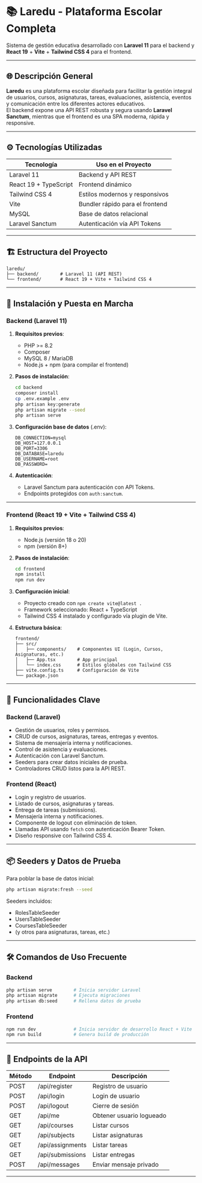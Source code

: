 
# 📚 Laredu - Plataforma Escolar Completa

Sistema de gestión educativa desarrollado con **Laravel 11** para el backend y **React 19** + **Vite** + **Tailwind CSS 4** para el frontend.

---

## 🌐 Descripción General

**Laredu** es una plataforma escolar diseñada para facilitar la gestión integral de usuarios, cursos, asignaturas, tareas, evaluaciones, asistencia, eventos y comunicación entre los diferentes actores educativos.  
El backend expone una API REST robusta y segura usando **Laravel Sanctum**, mientras que el frontend es una SPA moderna, rápida y responsive.

---

## ⚙️ Tecnologías Utilizadas

| Tecnología               | Uso en el Proyecto              |
|-------------------------|---------------------------------|
| Laravel 11              | Backend y API REST              |
| React 19 + TypeScript   | Frontend dinámico               |
| Tailwind CSS 4          | Estilos modernos y responsivos  |
| Vite                    | Bundler rápido para el frontend |
| MySQL                   | Base de datos relacional        |
| Laravel Sanctum         | Autenticación vía API Tokens    |

---

## 🏗️ Estructura del Proyecto

```
laredu/
├── backend/        # Laravel 11 (API REST)
└── frontend/       # React 19 + Vite + Tailwind CSS 4
```

---

## 🚀 Instalación y Puesta en Marcha

### Backend (Laravel 11)

1. **Requisitos previos**:
   - PHP >= 8.2
   - Composer
   - MySQL 8 / MariaDB
   - Node.js + npm (para compilar el frontend)

2. **Pasos de instalación**:

   ```bash
   cd backend
   composer install
   cp .env.example .env
   php artisan key:generate
   php artisan migrate --seed
   php artisan serve
   ```

3. **Configuración base de datos** (.env):

   ```
   DB_CONNECTION=mysql
   DB_HOST=127.0.0.1
   DB_PORT=3306
   DB_DATABASE=laredu
   DB_USERNAME=root
   DB_PASSWORD=
   ```

4. **Autenticación**:
   - Laravel Sanctum para autenticación con API Tokens.
   - Endpoints protegidos con `auth:sanctum`.

---

### Frontend (React 19 + Vite + Tailwind CSS 4)

1. **Requisitos previos**:
   - Node.js (versión 18 o 20)
   - npm (versión 8+)

2. **Pasos de instalación**:

   ```bash
   cd frontend
   npm install
   npm run dev
   ```

3. **Configuración inicial**:
   - Proyecto creado con `npm create vite@latest .`
   - Framework seleccionado: React + TypeScript
   - Tailwind CSS 4 instalado y configurado vía plugin de Vite.

4. **Estructura básica**:

   ```
   frontend/
   ├── src/
   │   ├── components/    # Componentes UI (Login, Cursos, Asignaturas, etc.)
   │   ├── App.tsx        # App principal
   │   └── index.css      # Estilos globales con Tailwind CSS
   ├── vite.config.ts     # Configuración de Vite
   └── package.json
   ```

---

## 🔑 Funcionalidades Clave

### Backend (Laravel)

- Gestión de usuarios, roles y permisos.
- CRUD de cursos, asignaturas, tareas, entregas y eventos.
- Sistema de mensajería interna y notificaciones.
- Control de asistencia y evaluaciones.
- Autenticación con Laravel Sanctum.
- Seeders para crear datos iniciales de prueba.
- Controladores CRUD listos para la API REST.

### Frontend (React)

- Login y registro de usuarios.
- Listado de cursos, asignaturas y tareas.
- Entrega de tareas (submissions).
- Mensajería interna y notificaciones.
- Componente de logout con eliminación de token.
- Llamadas API usando `fetch` con autenticación Bearer Token.
- Diseño responsive con Tailwind CSS 4.

---

## 📦 Seeders y Datos de Prueba

Para poblar la base de datos inicial:

```bash
php artisan migrate:fresh --seed
```

Seeders incluidos:

- RolesTableSeeder
- UsersTableSeeder
- CoursesTableSeeder
- (y otros para asignaturas, tareas, etc.)

---

## 🛠️ Comandos de Uso Frecuente

### Backend

```bash
php artisan serve        # Inicia servidor Laravel
php artisan migrate      # Ejecuta migraciones
php artisan db:seed      # Rellena datos de prueba
```

### Frontend

```bash
npm run dev              # Inicia servidor de desarrollo React + Vite
npm run build            # Genera build de producción
```

---

## 📝 Endpoints de la API

| Método | Endpoint             | Descripción              |
|--------|----------------------|--------------------------|
| POST   | /api/register        | Registro de usuario      |
| POST   | /api/login           | Login de usuario         |
| POST   | /api/logout          | Cierre de sesión         |
| GET    | /api/me              | Obtener usuario logueado |
| GET    | /api/courses         | Listar cursos            |
| GET    | /api/subjects        | Listar asignaturas       |
| GET    | /api/assignments     | Listar tareas            |
| GET    | /api/submissions     | Listar entregas          |
| POST   | /api/messages        | Enviar mensaje privado   |

---
